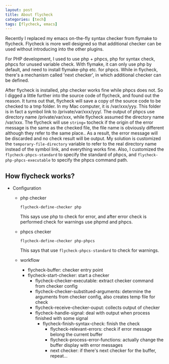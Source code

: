 ```yaml
---
layout: post
title: About flycheck
categories: [tech]
tags: [flycheck, emacs]
---
```

Recently I replaced my emacs on-the-fly syntax checker from flymake to flycheck. Flycheck is more well designed so that additional checker can be used without
introducing into the other plugins.
<!--more-->

For PHP development, I used to use php + phpcs, php for syntax check, phpcs for unused variable check. With flymake, it can only use php by default, and need to
install flymake-php etc. for phpcs. While in flycheck, there's a mechanism called 'next checker', in which additional checker can be defined.

After flycheck is installed, php checker works fine while phpcs does not. So I digged a little further into the source code of flycheck, and found out the reason.
It turns out that, flycheck will save a copy of the source code to be checked to a tmp folder. In my Mac computer, it is /var/xxx/yyy. This folder is in fact a symbol link
to /private/var/xxx/yyy/. The output of phpcs use directory name /private/var/xxx, while flycheck assumed the directory name /var/xxx. The flycheck will use ```string=``` tocheck if the origin of
the error message is the same as the checked file, the file name is obviously different although they refer to the same place.. As a result, the error message will be discarded and no check result will be output.
My solution is customized the ```temporary-file-directory``` variable to refer to the real directory name instead of the symbol link, and everything works fine. Also, I customized the ```flycheck-phpcs-standard``` to
specify the standard of phpcs, and ```flycheck-php-phpcs-executable``` to specify the phpcs command path.

## How flycheck works? ##

- Configuration

  - php checker

    ```
    flycheck-define-checker php
    ```
    This says use php to check for error, and after error check is performed check for warnings use phpmd and phpcs.

  - phpcs checker

    ```
    flycheck-define-checker php-phpcs
    ```
    This says that use ```flycheck-phpcs-standard``` to check for warnings.
    
  - workflow
    - flycheck-buffer: checker entry point
    - flycheck-start-checker: start a checker
      - flycheck-checker-executable: extract checker command from checker config
      - flycheck-checker-substitued-arguments: determine the arguments from checker config, also creates temp file for check
      - flycheck-receive-checker-ouput: collects output of checker
      - flycheck-handle-signal: deal with output when process finished with some signal
        - flycheck-finish-syntax-check: finish the check
          - flycheck-relevant-errors: check if error message belong the current buffer
          - flycheck-process-error-functions: actually change the buffer display with error messages
          - next checker: if there's next checker for the buffer, repeat...





